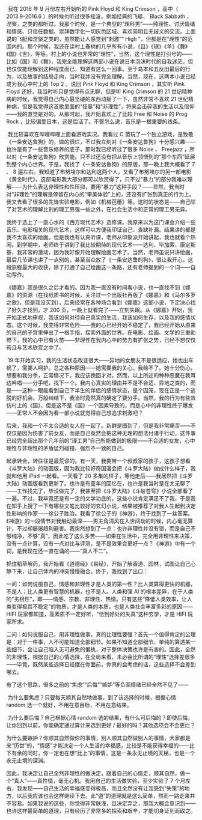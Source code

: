 ​		我在 2016 年 9 月份左右开始听的 Pink Floyd 和 King Crimson ，高中（ 2013.9-2016.6 ）的时候也听过很多摇滚，例如经典的飞艇、 Black Sabbath 、涅槃，之类的都听过。我那个时候，是一个典型的“理科男”——纯理性、讨厌情绪和情感、只信任数据、崇拜数字化一切灰色区域、喜欢简明且无歧义的交流。上面说的飞艇和涅槃之类的，虽然能让人感觉到“刺激”“ High ”，但都是在“理性”的范围内的。那个时候，我还在读村上春树的几乎所有小说，《且》《球》《羊》《舞》《国》《世》，等等。村上的小说也非常的“理性”，当然，这个理性是打引号的——比如《国》和《舞》，我完全能理解这两部小说在说日本泡沫时代的自我迷茫，但也仅仅能理解到这种程度而已，知道有这么一回事。至于岛本和五反田最后的行为，以及故事的结局走向，当时我并没有完全理解。当然，现在，这两本小说已经成为我心中村上的 Top 2 。说回 Pink Floyd 和 King Crimson ，其实听 Pink Floyd 还好，我当时听只是觉得有点无聊，但是听 King Crimson 的 21 世纪精神病的时候，我觉得自己内心最坚硬的东西动摇了一下，虽然非常不喜欢 21 世纪精神病，但是我觉得这首歌里面的“狂暴”和“非理性”，将来会击碎我的生活以及信仰——我的直觉是对的。从那时起，我开始喜欢上了比较 Free 和 Noise 的 Prog Rock ，比较偏爱日本，这是后话了。不管怎么说，音乐是一根重要的线条。

​		我比较喜欢在哔哩哔哩上面看游戏实况。我看过 C 菌玩了一个独立游戏，是致敬《一条安达鲁狗》的，做的很烂，不过我立刻对《一条安达鲁狗》十分感兴趣——也许是有了一些音乐修养的底子，那时我已经听过了很多 Noise 、 Freejazz ，所以对《一条安达鲁狗》欣赏能。只不过还没有把从音乐上领悟到的“那个东西”延展到整个内心世界。于是，我找了《一条安达鲁狗》的原版，那一晚上我大概看了 7 、 8 遍左右。我知道了布努埃尔和达利这两个人，又看了布努埃尔的另一部电影《黄金时代》，这部电影我大部分都可以欣赏得了，只不过“暴力”的部分我难以理解——为什么表达非理性和性压抑，要用“暴力”这种手段？——显然，我当时对“非理性”的理解是停留在内心的“审美体验”上的，还没有扩张到真正的行为上。我又去看了很多的先锋实验电影，例如《机械芭蕾》等。这时的状态是——自己除了对艺术的理解比别的理工男强一些之外，在社会生活中和正常的理工男无异。

​		我终于选上了一直心水的《西方现代艺术》选修课。我原来以为这门课会介绍一些音乐、电影相关的现代艺术，这样可以方便我印证自己、查缺补漏。结果讲的都是我不太喜欢的绘画。但是我也有认真听课，老师从印象派开始讲起，我也就看个热闹。到学期中，老师终于讲到了我比较期待的现代艺术——达利、毕加索、康定斯基，我非常的激动，因为我好像开始理解绘画艺术了。当然，老师虽说只讲绘画，最后几节课也讲了一点别的，甚至当众放了《一条安达鲁的狗》，很让我开心。这段旅程最大的收获，除了打通了自己绘画这一条路，还有老师提到的一个词——自动写作。

​		《娜嘉》我是很久之后才看的。因为我一直没有时间看小说，也一直找不到《娜嘉》的资源（在找纸质书的时候，关注过一个出版社再版了《娜嘉》和《马尔多罗之歌》，但是我没买到），后来经常在各种场合看到《娜嘉》这部小说，下定决心找了好久才找到，才 200 页，一晚上就看完了——立刻失眠。从《娜嘉》开始，我开始正式地审视，我该如何对待自己真实的生活，我该如何生存，以及我的感情状态。这个时候，我变得非常危险——我的心已经开始不稳定了，我已经开始从原来的自己的子宫里伸出了一根手指，探索外面的世界。在电影、绘画、文学的三重助燃下，我的心中已有火苗——非理性在我内心中的势力有扩张之势，已经不想仅仅苟且与艺术欣赏之中了。

​		19 年开始实习，我的生活状态改变很大——异地的女朋友不是很适应，她也出车祸了，需要人呵护。总之各种原因——她需要我的关心，我给不了。她十分伤心，想要和我分手，正常情况下，我应该挽回才对，然而，以上所述的种种恶魔在我耳边吟唱——分手吧，找下一个。我内心真实的理由并不是不合适、异地之类的，而是——这种一眼能看到自己下半生的伴侣的感情状态，是个囚笼，现在正是一个逃脱的好机会。万般纠结下，我当时竟然真的确定了要分手。当然，我的行为有些效仿村上的《国》，但是这不是《国》一个因素导致的，而是心中的非理性终于爆发——正常人不会因为看一部小说就觉得自己想追求刺激吧？

​		后来，我和一个不太合适的女人在一起了。新鲜是图到了，但是我非常痛苦——不仅仅是因为伤害了前女友，而是自己竟然会把这种无理的想法付诸于行动，这件事已经完全超出那个几年前的“理工男”自己所能做到的极限——不合适的女友，心中理性与非理性的矛盾猛烈碰撞、强烈不一致的自己。

​		起承转合，转往往是最荒谬的。有一天，我要带一个叔叔家的孩子，这孩子想看《斗罗大陆》的动画版，因为我比较好奇国漫会把《斗罗大陆》做成什么样子，我就和他用 iPad 一起看。一天看了 20 多集的样子，等他走后——我居然把《斗罗大陆》动画版看到更新了。也许是有童年的回忆在，也许是我当时是在太无聊了——工作找完了，毕设做完了，我甚至把《斗罗大陆》《斗破苍穹》小说全部看了一遍。不过，我毕竟还是有一定的文学功底的，这些小说肯定满足不了我，于是我在知乎上搜了一下有哪些文笔比较好的玄幻小说，结果被推荐了对我人生起到决定性影响的作家——徐公子胜治。我看了徐公子的《神游》，终于找到了一丝答案。《神游》的一段情节对我触动最深——男主角清风在入世间劫的时候，内心毫无算计，不过却屡屡趋利避害。我突然想到了一点：也许非理性并没有错，而是自己不够纯净，不够“真”，因此吃了这么多苦——如果在生活中，完全用非理性来决策，没有一点计算，没有一点对比与评测，是不是效果会更好一点？《神游》中有一个词，是我现在还一直在诵的——“真人不二”。

​		抓住稻草解药，我开始看《道德经》《易经》，开始了解香道、园林，试图让自己心静下来，让自己体内的冲突慢慢融合。终于，我找到了出口：

​		一问：如何说服自己，情感和非理性才是人类的第一性？比人类算得更快的机器，不是人；比人类更有智慧的机器，也不是人。人类和强 AI 的根本差异，在于人类的“劣根性”，即——情感、宗教、非理性、热情。只有这些“降低人类效率，让人类变得极其不稳定”的物质，才是人类的本质，也是人类社会丰富多彩的原因—— HIFI 玩家都知道，高素质不一定好听，“恰到好处的失真”这种玄学，才是 HIFI 玩家所求。

​		二问：如何说服自己，用非理性做事，真的比理性要强？首先一个值得肯定的公理是：对于一件事，人不可能知道全部细节。如果不知道全部细节，单纯的算透某一些细节，会让自己陷入无可避免的偏执，对于整体决策也许是有害的。因此，全然的非理性，根据自己的心情选择，在全局来看，未必会比所谓的“理性”选择差很多——毕竟，既然某些选择已经摆在你面前，你真的会考虑的话，这些选择不会差到哪去。

​		有了这个思路，很多之前的“焦虑”“后悔”“嫉妒”等负面情绪已经全然不见了——

​		为什么要焦虑？只要每天顺其自然地做事，到了该选择的时候，根据心情 random 选一个就好，不用在意目标，不用在意结果。

​		为什么要后悔？自己根据心情 random 选的结果，有什么可后悔的？即使后悔，让你回到以前，你能确定通过算计来选到更好 / 最好的吗？其他选项会不会更烂？

​		为什么要嫉妒？你顺其自然做你的事情，别人顺其自然做别人的事情，大家都是来“历世”的，“情感”才能决定一个人生活的幸福感，比较是不能获得幸福的——比下有余的同时，你一定也在想“比上”的事情，这是一条永无止境的天梯，也是一个永无止境的深渊。

​		因此，我决定让自己全然非理性的做决定，跟着自己的心情走，顺其自然，做一个“真人”——真性情，毫无心机。我用自己的生活做实验，至少实验了 7 个月左右，我发现——自己生活的幸福感变得极高，而且全然没有让我感到“失策”的地方，以后我应该也会这样继续下去。此“道”的道理就是这么简单，然而一路走来并不容易。如果我说的这些，你觉得非常肤浅，且决定弃之，那我大概会意识到——也许这样最简单的道理，只有经历了非常多的探索和艰辛，才能切身证到而取之。